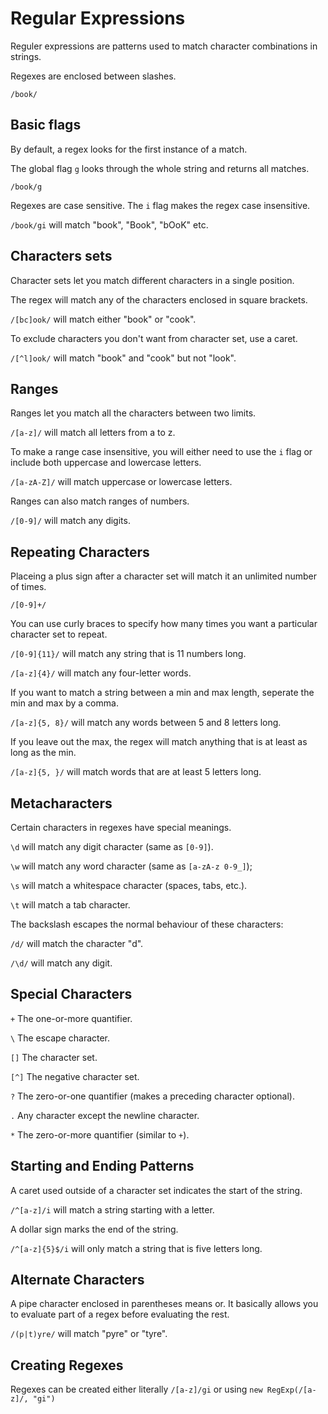 # Regular Expressions

Reguler expressions are patterns used to match character combinations in strings.

Regexes are enclosed between slashes.

`/book/`

## Basic flags

By default, a regex looks for the first instance of a match.

The global flag `g` looks through the whole string and returns all matches.

`/book/g`

Regexes are case sensitive. The `i` flag makes the regex case insensitive.

`/book/gi` will match "book", "Book", "bOoK" etc.

## Characters sets

Character sets let you match different characters in a single position.

The regex will match any of the characters enclosed in square brackets.

`/[bc]ook/` will match either "book" or "cook".

To exclude characters you don't want from character set, use a caret.

`/[^l]ook/` will match "book" and "cook" but not "look".

## Ranges

Ranges let you match all the characters between two limits.

`/[a-z]/` will match all letters from a to z.

To make a range case insensitive, you will either need to use the `i` flag or include both uppercase and lowercase letters.

`/[a-zA-Z]/` will match uppercase or lowercase letters.

Ranges can also match ranges of numbers.

`/[0-9]/` will match any digits.

## Repeating Characters

Placeing a plus sign after a character set will match it an unlimited number of times.

`/[0-9]+/`

You can use curly braces to specify how many times you want a particular character set to repeat.

`/[0-9]{11}/` will match any string that is 11 numbers long.

`/[a-z]{4}/` will match any four-letter words.

If you want to match a string between a min and max length, seperate the min and max by a comma.

`/[a-z]{5, 8}/` will match any words between 5 and 8 letters long.

If you leave out the max, the regex will match anything that is at least as long as the min.

`/[a-z]{5, }/` will match words that are at least 5 letters long.

## Metacharacters

Certain characters in regexes have special meanings.

`\d` will match any digit character (same as `[0-9]`).

`\w` will match any word character (same as `[a-zA-z 0-9_]`);

`\s` will match a whitespace character (spaces, tabs, etc.).

`\t` will match a tab character.

The backslash escapes the normal behaviour of these characters:

`/d/` will match the character "d".

`/\d/` will match any digit.

## Special Characters

`+` The one-or-more quantifier.

`\` The escape character.

`[]` The character set.

`[^]` The negative character set.

`?` The zero-or-one quantifier (makes a preceding character optional).

`.` Any character except the newline character.

`*` The zero-or-more quantifier (similar to `+`).

## Starting and Ending Patterns

A caret used outside of a character set indicates the start of the string.

`/^[a-z]/i` will match a string starting with a letter.

A dollar sign marks the end of the string.

`/^[a-z]{5}$/i` will only match a string that is five letters long.

## Alternate Characters

A pipe character enclosed in parentheses means or. It basically allows you to evaluate part of a regex before evaluating the rest.

`/(p|t)yre/` will match "pyre" or "tyre".

## Creating Regexes

Regexes can be created either literally `/[a-z]/gi` or using `new RegExp(/[a-z]/, "gi")`
